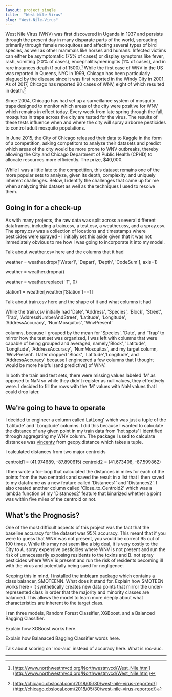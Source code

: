 ```yaml
---
layout: project_single
title:  "West Nile Virus"
slug: "West-Nile-Virus"
---
```

West Nile Virus (WNV) was first discovered in Uganda in 1937 and persists through the present day in many disparate parts of the world, spreading primarily through female mosquitoes and affecting several types of bird species, as well as other mammals like horses and humans.  Infected victims can either be asymptomatic (75% of cases) or display symptoms like fever, rash, vomiting (20% of cases), encephalitis/meningitis (1% of cases), and in rare instances death (1 out of 1500).[^1]  While the first case of WNV in the US was reported in Queens, NYC in 1999, Chicago has been particularly plagued by the disease since it was first reported in the Windy City in 2001.  As of 2017, Chicago has reported 90 cases of WNV, eight of which resulted in death.[^2]  

Since 2004, Chicago has had set up a surveillance system of mosquito traps designed to monitor which areas of the city were positive for WNV which remains in effect today.  Every week from late spring through the fall, mosquitos in traps across the city are tested for the virus. The results of these tests influence when and where the city will spray airborne pesticides to control adult mosquito populations.

In June 2015, the City of Chicago [released their data](https://www.kaggle.com/c/predict-west-nile-virus) to Kaggle in the form of a competition, asking competitors to analyze their datasets and predict which areas of the city would be more prone to WNV outbreaks, thereby allowing the City and Chicago Department of Public Health (CPHD) to allocate resources more efficiently.  The prize, $40,000.

While I was a little late to the competition, this dataset remains one of the more popular sets to analyze, given its depth, complexity, and uniquely inherent challenges.  Below, I identify the challenges that came up for me when analyzing this dataset as well as the techniques I used to resolve them.

## Going in for a check-up

As with many projects, the raw data was split across a several different dataframes, including a train.csv, a test.csv, a weather.csv, and a spray.csv.  The spray.csv was a collection of locations and timestamps where pesticides were sprayed - I initially set this aside given that it was not immediately obvious to me how I was going to incorporate it into my model.  

Talk about weather.csv here and the columns that it had

weather = weather.drop(['Water1', 'Depart', 'Depth', 'CodeSum'], axis=1)

weather = weather.dropna()

weather = weather.replace('  T', 0)

station1 = weather[weather['Station']==1]




Talk about train.csv here and the shape of it and what columns it had

While the train.csv initially had 'Date', 'Address', 'Species', 'Block', 'Street', 'Trap',
       'AddressNumberAndStreet', 'Latitude', 'Longitude', 'AddressAccuracy',
       'NumMosquitos', 'WnvPresent'

columns, because I grouped by the mean for 'Species', 'Date', and 'Trap' to mirror how the test set was organized, I was left with columns that were capable of being grouped and averaged, namely,'Block', 'Latitude', 'Longitude', 'AddressAccuracy', 'NumMosquitos', and my target column, 'WnvPresent'.  I later dropped 'Block', 'Latitude','Longitude', and 'AddressAccuracy' because I engineered a few columns that I thought would be more helpful (and predictive) of WNV.

In both the train and test sets, there were missing values labeled 'M' as opposed to NaN so while they didn't register as null values, they effectively were.  I decided to fill the rows with the 'M' values with NaN values that I could drop later.






## We're going to have to operate

I decided to engineer a column called LatLong' which was just a tuple of the 'Latitude' and 'Longitude' columns.  I did this because I wanted to calculate the distance of any given point in my train data from 'hot spots' I identified through aggregating my WNV column.  The package I used to calculate distances was [vincenty](https://pypi.org/project/vincenty/) from geopy.distance which takes a tuple.

I calculated distances from two major centroids

centroid1 = (41.974689, -87.890615)
centroid2 = (41.673408, -87.599862)

I then wrote a for-loop that calculated the distances in miles for each of the points from the two centroids and saved the result in a list that I then saved to my dataframe as a new feature called 'Distances1' and 'Distances2'.  I also created another column called 'Close_to_Centroid2' which was a lambda function of my 'Distances2' feature that binarized whether a point was within five miles of the centroid or not.





## What's the Prognosis?

One of the most difficult aspects of this project was the fact that the baseline accuracy for the dataset was 95% accuracy.  This meant that if you were to guess that WNV was not present, you would be correct 95 out of 100 times.  While this may not seem like a big deal, it is very costly to the City to A. spray expensive pesticides where WNV is not present and run the risk of unnecessarily exposing residents to the toxins and B. not spray pesticides where WNV is present and run the risk of residents becoming ill with the virus and potentially being sued for negligence.

Keeping this in mind, I installed the [imblearn](http://contrib.scikit-learn.org/imbalanced-learn/stable/api.html) package which contains a class balancer, SMOTEENN.  What does it stand for. Explain how SMOTEEN works here - it synthetically creates new data points that mirror the under-represented class in order that the majority and minority classes are balanced.  This allows the model to learn more deeply about what characteristics are inherent to the target class.

I ran three models, Random Forest Classifier, XGBoost, and a Balanced Bagging Classifier.

Explain how XGBoost works here.

Explain how Balanaced Bagging Classifier words here.

Talk about scoring on 'roc-auc' instead of accuracy here.  What is roc-auc.



---
[^1]: [http://www.northwestmvcd.org/Northwestmvcd/West_Nile.html](http://www.northwestmvcd.org/Northwestmvcd/West_Nile.html)
[^2]: [http://chicago.cbslocal.com/2018/05/30/west-nile-virus-reported/](http://chicago.cbslocal.com/2018/05/30/west-nile-virus-reported/)
